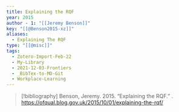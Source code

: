 ```yaml
---
title: Explaining the RQF
year: 2015
author - 1: "[[Jeremy Benson]]"
key: "[[@Benson2015-xz]]"
aliases:
  - Explaining The RQF
type: "[[@misc]]"
tags:
  - Zotero-Import-Feb-22
  - My-Library
  - 2021-12-03-Frontiers
  - _BibTex-to-MD-Git
  - Workplace-Learning
---
```


> [!bibliography]
> Benson, Jeremy. 2015. “Explaining the RQF.” . https://ofqual.blog.gov.uk/2015/10/01/explaining-the-rqf/